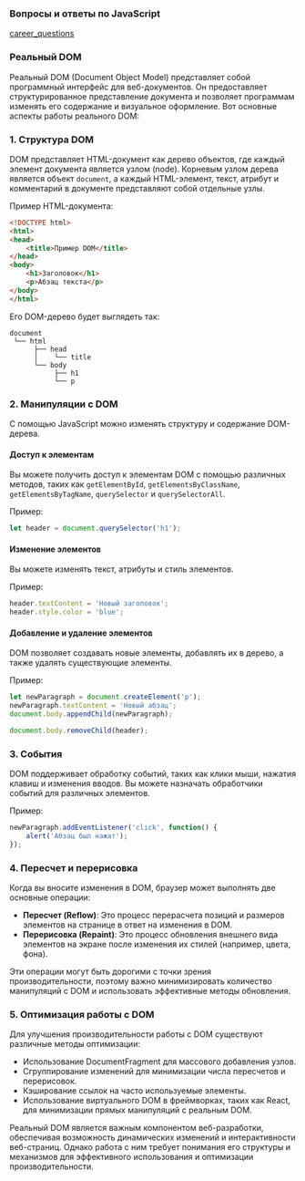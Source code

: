 ### Вопросы и ответы по JavaScript
[career_questions](..%2Fcareer_questions.md)

### Реальный DOM


Реальный DOM (Document Object Model) представляет собой программный интерфейс для веб-документов. Он предоставляет структурированное представление документа и позволяет программам изменять его содержание и визуальное оформление. Вот основные аспекты работы реального DOM:

### 1. **Структура DOM**
DOM представляет HTML-документ как дерево объектов, где каждый элемент документа является узлом (node). Корневым узлом дерева является объект `document`, а каждый HTML-элемент, текст, атрибут и комментарий в документе представляют собой отдельные узлы.

Пример HTML-документа:
```html
<!DOCTYPE html>
<html>
<head>
    <title>Пример DOM</title>
</head>
<body>
    <h1>Заголовок</h1>
    <p>Абзац текста</p>
</body>
</html>
```

Его DOM-дерево будет выглядеть так:
```
document
 └── html
      ├── head
      │    └── title
      └── body
           ├── h1
           └── p
```

### 2. **Манипуляции с DOM**
С помощью JavaScript можно изменять структуру и содержание DOM-дерева.

#### Доступ к элементам
Вы можете получить доступ к элементам DOM с помощью различных методов, таких как `getElementById`, `getElementsByClassName`, `getElementsByTagName`, `querySelector` и `querySelectorAll`.

Пример:
```javascript
let header = document.querySelector('h1');
```

#### Изменение элементов
Вы можете изменять текст, атрибуты и стиль элементов.

Пример:
```javascript
header.textContent = 'Новый заголовок';
header.style.color = 'blue';
```

#### Добавление и удаление элементов
DOM позволяет создавать новые элементы, добавлять их в дерево, а также удалять существующие элементы.

Пример:
```javascript
let newParagraph = document.createElement('p');
newParagraph.textContent = 'Новый абзац';
document.body.appendChild(newParagraph);

document.body.removeChild(header);
```

### 3. **События**
DOM поддерживает обработку событий, таких как клики мыши, нажатия клавиш и изменения вводов. Вы можете назначать обработчики событий для различных элементов.

Пример:
```javascript
newParagraph.addEventListener('click', function() {
    alert('Абзац был нажат');
});
```

### 4. **Пересчет и перерисовка**
Когда вы вносите изменения в DOM, браузер может выполнять две основные операции:
- **Пересчет (Reflow)**: Это процесс перерасчета позиций и размеров элементов на странице в ответ на изменения в DOM.
- **Перерисовка (Repaint)**: Это процесс обновления внешнего вида элементов на экране после изменения их стилей (например, цвета, фона).

Эти операции могут быть дорогими с точки зрения производительности, поэтому важно минимизировать количество манипуляций с DOM и использовать эффективные методы обновления.

### 5. **Оптимизация работы с DOM**
Для улучшения производительности работы с DOM существуют различные методы оптимизации:
- Использование DocumentFragment для массового добавления узлов.
- Сгруппирование изменений для минимизации числа пересчетов и перерисовок.
- Кэширование ссылок на часто используемые элементы.
- Использование виртуального DOM в фреймворках, таких как React, для минимизации прямых манипуляций с реальным DOM.

Реальный DOM является важным компонентом веб-разработки, обеспечивая возможность динамических изменений и интерактивности веб-страниц. Однако работа с ним требует понимания его структуры и механизмов для эффективного использования и оптимизации производительности.